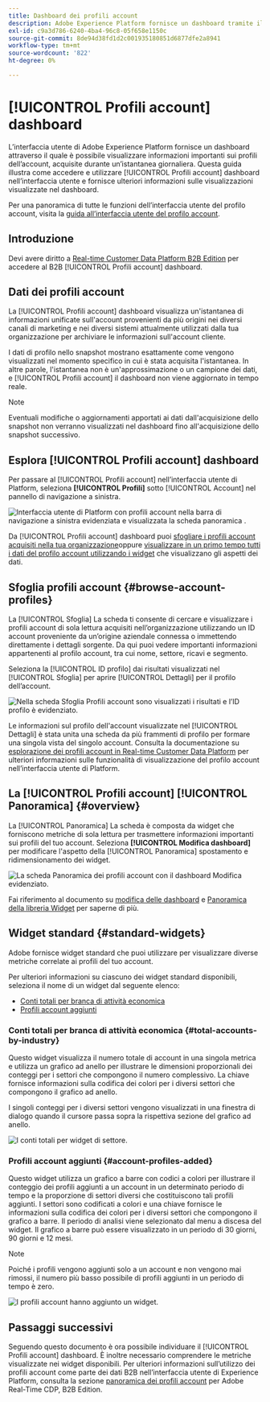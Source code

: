 ```yaml
---
title: Dashboard dei profili account
description: Adobe Experience Platform fornisce un dashboard tramite il quale puoi visualizzare informazioni importanti sui profili account B2B della tua organizzazione.
exl-id: c9a3d786-6240-4ba4-96c8-05f658e1150c
source-git-commit: 8de94d38fd1d2c001935180851d6877dfe2a8941
workflow-type: tm+mt
source-wordcount: '822'
ht-degree: 0%

---
```


# [!UICONTROL Profili account] dashboard

L’interfaccia utente di Adobe Experience Platform fornisce un dashboard attraverso il quale è possibile visualizzare informazioni importanti sui profili dell’account, acquisite durante un’istantanea giornaliera. Questa guida illustra come accedere e utilizzare [!UICONTROL Profili account] dashboard nell’interfaccia utente e fornisce ulteriori informazioni sulle visualizzazioni visualizzate nel dashboard.

Per una panoramica di tutte le funzioni dell’interfaccia utente del profilo account, visita la [guida all’interfaccia utente del profilo account](../../rtcdp/accounts/account-profile-ui-guide.md).

## Introduzione

Devi avere diritto a [Real-time Customer Data Platform B2B Edition](../../rtcdp/b2b-overview.md) per accedere al B2B [!UICONTROL Profili account] dashboard.

## Dati dei profili account

La [!UICONTROL Profili account] dashboard visualizza un&#39;istantanea di informazioni unificate sull&#39;account provenienti da più origini nei diversi canali di marketing e nei diversi sistemi attualmente utilizzati dalla tua organizzazione per archiviare le informazioni sull&#39;account cliente.

I dati di profilo nello snapshot mostrano esattamente come vengono visualizzati nel momento specifico in cui è stata acquisita l&#39;istantanea. In altre parole, l&#39;istantanea non è un&#39;approssimazione o un campione dei dati, e [!UICONTROL Profili account] il dashboard non viene aggiornato in tempo reale.

>[!NOTE]
>
>Eventuali modifiche o aggiornamenti apportati ai dati dall&#39;acquisizione dello snapshot non verranno visualizzati nel dashboard fino all&#39;acquisizione dello snapshot successivo.

## Esplora [!UICONTROL Profili account] dashboard

Per passare al [!UICONTROL Profili account] nell’interfaccia utente di Platform, seleziona **[!UICONTROL Profili]** sotto [!UICONTROL Account] nel pannello di navigazione a sinistra.

![Interfaccia utente di Platform con profili account nella barra di navigazione a sinistra evidenziata e visualizzata la scheda panoramica .](../images/account-profiles/account-profiles-dashboard.png)

Da [!UICONTROL Profili account] dashboard puoi [sfogliare i profili account acquisiti nella tua organizzazione](#browse-account-profiles)oppure [visualizzare in un primo tempo tutti i dati del profilo account utilizzando i widget](#standard-widgets) che visualizzano gli aspetti dei dati.

## Sfoglia profili account {#browse-account-profiles}

La [!UICONTROL Sfoglia] La scheda ti consente di cercare e visualizzare i profili account di sola lettura acquisiti nell’organizzazione utilizzando un ID account proveniente da un’origine aziendale connessa o immettendo direttamente i dettagli sorgente. Da qui puoi vedere importanti informazioni appartenenti al profilo account, tra cui nome, settore, ricavi e segmento.

Seleziona la [!UICONTROL ID profilo] dai risultati visualizzati nel [!UICONTROL Sfoglia] per aprire [!UICONTROL Dettagli] per il profilo dell’account.

![Nella scheda Sfoglia Profili account sono visualizzati i risultati e l’ID profilo è evidenziato.](../images/account-profiles/account-profiles-browse-tab.png)

Le informazioni sul profilo dell&#39;account visualizzate nel [!UICONTROL Dettagli] è stata unita una scheda da più frammenti di profilo per formare una singola vista del singolo account. Consulta la documentazione su [esplorazione dei profili account in Real-time Customer Data Platform](../../rtcdp/accounts/account-profile-ui-guide.md#browse-account-profiles) per ulteriori informazioni sulle funzionalità di visualizzazione del profilo account nell’interfaccia utente di Platform.

## La [!UICONTROL Profili account] [!UICONTROL Panoramica] {#overview}

La [!UICONTROL Panoramica] La scheda è composta da widget che forniscono metriche di sola lettura per trasmettere informazioni importanti sui profili del tuo account. Seleziona **[!UICONTROL Modifica dashboard]** per modificare l&#39;aspetto della [!UICONTROL Panoramica] spostamento e ridimensionamento dei widget.

![La scheda Panoramica dei profili account con il dashboard Modifica evidenziato.](../images/account-profiles/modify-dashboard.png)

Fai riferimento al documento su [modifica delle dashboard](../customize/modify.md) e [Panoramica della libreria Widget](../customize/widget-library.md) per saperne di più.

## Widget standard {#standard-widgets}

Adobe fornisce widget standard che puoi utilizzare per visualizzare diverse metriche correlate ai profili del tuo account.

Per ulteriori informazioni su ciascuno dei widget standard disponibili, seleziona il nome di un widget dal seguente elenco:

* [Conti totali per branca di attività economica](#total-accounts-by-industry)
* [Profili account aggiunti](#account-profiles-added)

### Conti totali per branca di attività economica {#total-accounts-by-industry}

Questo widget visualizza il numero totale di account in una singola metrica e utilizza un grafico ad anello per illustrare le dimensioni proporzionali dei conteggi per i settori che compongono il numero complessivo. La chiave fornisce informazioni sulla codifica dei colori per i diversi settori che compongono il grafico ad anello.

I singoli conteggi per i diversi settori vengono visualizzati in una finestra di dialogo quando il cursore passa sopra la rispettiva sezione del grafico ad anello.

![I conti totali per widget di settore.](../images/account-profiles/total-accounts-by-industry-widget.png)

### Profili account aggiunti {#account-profiles-added}

Questo widget utilizza un grafico a barre con codici a colori per illustrare il conteggio dei profili aggiunti a un account in un determinato periodo di tempo e la proporzione di settori diversi che costituiscono tali profili aggiunti. I settori sono codificati a colori e una chiave fornisce le informazioni sulla codifica dei colori per i diversi settori che compongono il grafico a barre. Il periodo di analisi viene selezionato dal menu a discesa del widget. Il grafico a barre può essere visualizzato in un periodo di 30 giorni, 90 giorni e 12 mesi.

>[!NOTE]
>
>Poiché i profili vengono aggiunti solo a un account e non vengono mai rimossi, il numero più basso possibile di profili aggiunti in un periodo di tempo è zero.

![I profili account hanno aggiunto un widget.](../images/account-profiles/accounts-profiles-added-widget.png)

## Passaggi successivi

Seguendo questo documento è ora possibile individuare il [!UICONTROL Profili account] dashboard. È inoltre necessario comprendere le metriche visualizzate nei widget disponibili. Per ulteriori informazioni sull’utilizzo dei profili account come parte dei dati B2B nell’interfaccia utente di Experience Platform, consulta la sezione [panoramica dei profili account](../../rtcdp/accounts/account-profile-overview.md) per Adobe Real-Time CDP, B2B Edition.
